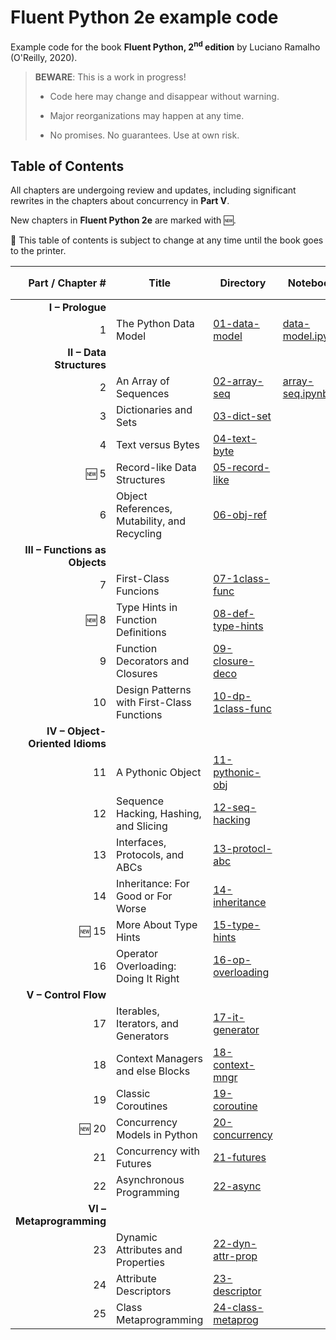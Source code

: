 # Fluent Python 2e example code

Example code for the book **Fluent Python, 2<sup>nd</sup> edition** by Luciano Ramalho (O'Reilly, 2020).

> **BEWARE**: This is a work in progress!
>
> * Code here may change and disappear without warning.
>
> * Major reorganizations may happen at any time.
>
> * No promises. No guarantees. Use at own risk.

## Table of Contents

All chapters are undergoing review and updates, including significant rewrites in the chapters about concurrency in **Part V**.

New chapters in **Fluent Python 2e** are marked with 🆕.

🚨 This table of contents is subject to change at any time until the book goes to the printer. 

Part / Chapter #|Title|Directory|Notebook|1<sup>st</sup> ed. Chapter&nbsp;#
---:|---|---|---|:---:
**I – Prologue**|
1|The Python Data Model|[01-data-model](01-data-model)|[data-model.ipynb](01-data-model/data-model.ipynb)|1
**II – Data Structures**|
2|An Array of Sequences|[02-array-seq](02-array-seq)|[array-seq.ipynb](02-array-seq/array-seq.ipynb)|2
3|Dictionaries and Sets|[03-dict-set](03-dict-set)||3
4|Text versus Bytes|[04-text-byte](04-text-byte)||4
🆕 5|Record-like Data Structures|[05-record-like](05-record-like)||–
6|Object References, Mutability, and Recycling|[06-obj-ref](06-obj-ref)||8
**III – Functions as Objects**|
7|First-Class Funcions|[07-1class-func](07-1class-func)||5
🆕 8|Type Hints in Function Definitions|[08-def-type-hints](08-def-type-hints)||–
9|Function Decorators and Closures|[09-closure-deco](09-closure-deco)||7
10|Design Patterns with First-Class Functions|[10-dp-1class-func](10-dp-1class-func)||6
**IV – Object-Oriented Idioms**|
11|A Pythonic Object|[11-pythonic-obj](11-pythonic-obj)||9
12|Sequence Hacking, Hashing, and Slicing|[12-seq-hacking](12-seq-hacking)||10
13|Interfaces, Protocols, and ABCs|[13-protocl-abc](13-protocol-abc)||11
14|Inheritance: For Good or For Worse|[14-inheritance](14-inheritance)||12
🆕 15|More About Type Hints|[15-type-hints](15-type-hints)||–
16|Operator Overloading: Doing It Right|[16-op-overloading](16-op-overloading)||13
**V – Control Flow**|
17|Iterables, Iterators, and Generators|[17-it-generator](17-it-generator)||14
18|Context Managers and else Blocks|[18-context-mngr](18-context-mngr)||15
19|Classic Coroutines|[19-coroutine](19-coroutine)||16
🆕 20|Concurrency Models in Python|[20-concurrency](20-concurrency)||-
21|Concurrency with Futures|[21-futures](21-futures)||17
22|Asynchronous Programming|[22-async](22-async)||18
**VI – Metaprogramming**|
23|Dynamic Attributes and Properties|[22-dyn-attr-prop](22-dyn-attr-prop)||19
24|Attribute Descriptors|[23-descriptor](23-descriptor)||20
25|Class Metaprogramming|[24-class-metaprog](24-class-metaprog)||21
